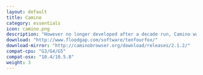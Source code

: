 ```yaml
---
layout: default
title: Camino
category: essentials
icon: camino.png
description: "However no longer developed after a decade run, Camino was a great alternative to other Mac web browsers."
download: "http://www.floodgap.com/software/tenfourfox/"
download-mirror: "http://caminobrowser.org/download/releases/2.1.2/"
compat-cpu: "G3/G4/G5"
compat-osx: "10.4/10.5.8"
weight: 3
---
```

